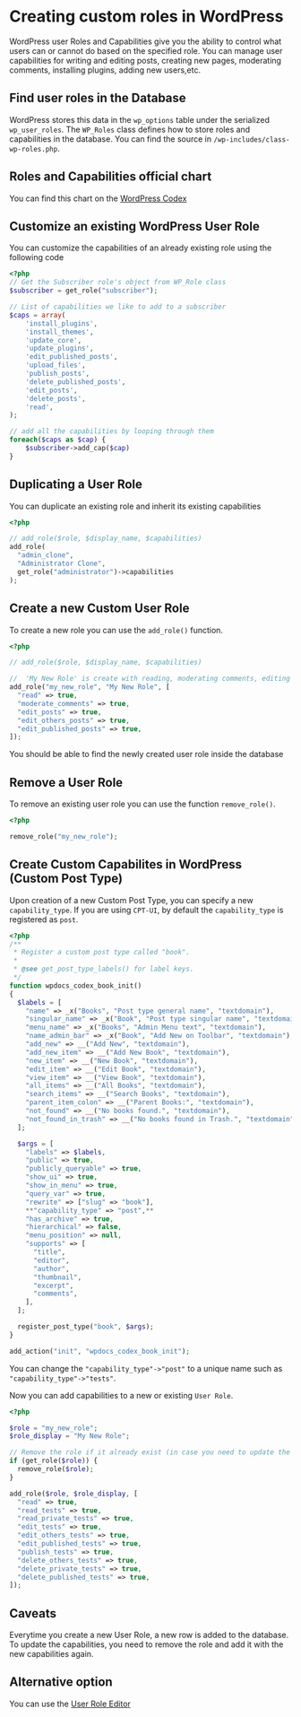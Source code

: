 # Creating custom roles in WordPress

WordPress user Roles and Capabilities give you the ability to control what users can or cannot do based on the specified role.
You can manage user capabilities for writing and editing posts, creating new pages, moderating comments, installing plugins, adding new users,etc.

## Find user roles in the Database

WordPress stores this data in the `wp_options` table under the serialized `wp_user_roles`.
The `WP_Roles` class defines how to store roles and capabilities in the database.
You can find the source in `/wp-includes/class-wp-roles.php`.

## Roles and Capabilities official chart

You can find this chart on the [WordPress Codex](https://wordpress.org/support/article/roles-and-capabilities/#capability-vs-role-table)

## Customize an existing WordPress User Role

You can customize the capabilities of an already existing role using the following code

```php
<?php
// Get the Subscriber role's object from WP_Role class
$subscriber = get_role("subscriber");

// List of capabilities we like to add to a subscriber
$caps = array(
    'install_plugins',
    'install_themes',
    'update_core',
    'update_plugins',
    'edit_published_posts',
    'upload_files',
    'publish_posts',
    'delete_published_posts',
    'edit_posts',
    'delete_posts',
    'read',
);

// add all the capabilities by looping through them
foreach($caps as $cap) {
    $subscriber->add_cap($cap)
}
```

## Duplicating a User Role

You can duplicate an existing role and inherit its existing capabilities

```php
<?php

// add_role($role, $display_name, $capabilities)
add_role(
  "admin_clone",
  "Administrator Clone",
  get_role("administrator")->capabilities
);
```

## Create a new Custom User Role

To create a new role you can use the `add_role()` function.

```php
<?php

// add_role($role, $display_name, $capabilities)

//  'My New Role' is create with reading, moderating comments, editing own, others and already published posts
add_role("my_new_role", "My New Role", [
  "read" => true,
  "moderate_comments" => true,
  "edit_posts" => true,
  "edit_others_posts" => true,
  "edit_published_posts" => true,
]);
```

You should be able to find the newly created user role inside the database

## Remove a User Role

To remove an existing user role you can use the function `remove_role()`.

```php
<?php

remove_role("my_new_role");
```

## Create Custom Capabilites in WordPress (Custom Post Type)

Upon creation of a new Custom Post Type, you can specify a new `capability_type`.
If you are using `CPT-UI`, by default the `capability_type` is registered as `post`.

```php
<?php
/**
 * Register a custom post type called "book".
 *
 * @see get_post_type_labels() for label keys.
 */
function wpdocs_codex_book_init()
{
  $labels = [
    "name" => _x("Books", "Post type general name", "textdomain"),
    "singular_name" => _x("Book", "Post type singular name", "textdomain"),
    "menu_name" => _x("Books", "Admin Menu text", "textdomain"),
    "name_admin_bar" => _x("Book", "Add New on Toolbar", "textdomain"),
    "add_new" => __("Add New", "textdomain"),
    "add_new_item" => __("Add New Book", "textdomain"),
    "new_item" => __("New Book", "textdomain"),
    "edit_item" => __("Edit Book", "textdomain"),
    "view_item" => __("View Book", "textdomain"),
    "all_items" => __("All Books", "textdomain"),
    "search_items" => __("Search Books", "textdomain"),
    "parent_item_colon" => __("Parent Books:", "textdomain"),
    "not_found" => __("No books found.", "textdomain"),
    "not_found_in_trash" => __("No books found in Trash.", "textdomain"),
  ];

  $args = [
    "labels" => $labels,
    "public" => true,
    "publicly_queryable" => true,
    "show_ui" => true,
    "show_in_menu" => true,
    "query_var" => true,
    "rewrite" => ["slug" => "book"],
    **"capability_type" => "post",**
    "has_archive" => true,
    "hierarchical" => false,
    "menu_position" => null,
    "supports" => [
      "title",
      "editor",
      "author",
      "thumbnail",
      "excerpt",
      "comments",
    ],
  ];

  register_post_type("book", $args);
}

add_action("init", "wpdocs_codex_book_init");
```

You can change the `"capability_type"->"post"` to a unique name such as `"capability_type"->"tests"`.

Now you can add capabilities to a new or existing `User Role`.

```php
<?php

$role = "my_new_role";
$role_display = "My New Role";

// Remove the role if it already exist (in case you need to update the capabilities)
if (get_role($role)) {
  remove_role($role);
}

add_role($role, $role_display, [
  "read" => true,
  "read_tests" => true,
  "read_private_tests" => true,
  "edit_tests" => true,
  "edit_others_tests" => true,
  "edit_published_tests" => true,
  "publish_tests" => true,
  "delete_others_tests" => true,
  "delete_private_tests" => true,
  "delete_published_tests" => true,
]);
```

## Caveats

Everytime you create a new User Role, a new row is added to the database. To update the capabilities, you need to remove the role and add it with the new capabilities again.

## Alternative option

You can use the [User Role Editor](https://wordpress.org/plugins/user-role-editor/)
